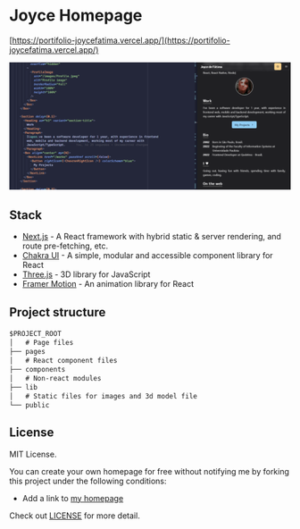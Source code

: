 # Joyce Homepage

[https://portifolio-joycefatima.vercel.app/](https://portifolio-joycefatima.vercel.app/)

![Image thumbnail](./docs/readme.png)

## Stack

- [Next.js](https://nextjs.org/) - A React framework with hybrid static & server rendering, and route pre-fetching, etc.
- [Chakra UI](https://chakra-ui.com/) - A simple, modular and accessible component library for React
- [Three.js](https://threejs.org/) - 3D library for JavaScript
- [Framer Motion](https://www.framer.com/motion/) - An animation library for React

## Project structure

```
$PROJECT_ROOT
│   # Page files
├── pages
│   # React component files
├── components
│   # Non-react modules
├── lib
│   # Static files for images and 3d model file
└── public
```
## License

MIT License.

You can create your own homepage for free without notifying me by forking this project under the following conditions:

- Add a link to [my homepage](https://www.craftz.dog/)

Check out [LICENSE](./LICENSE) for more detail.
